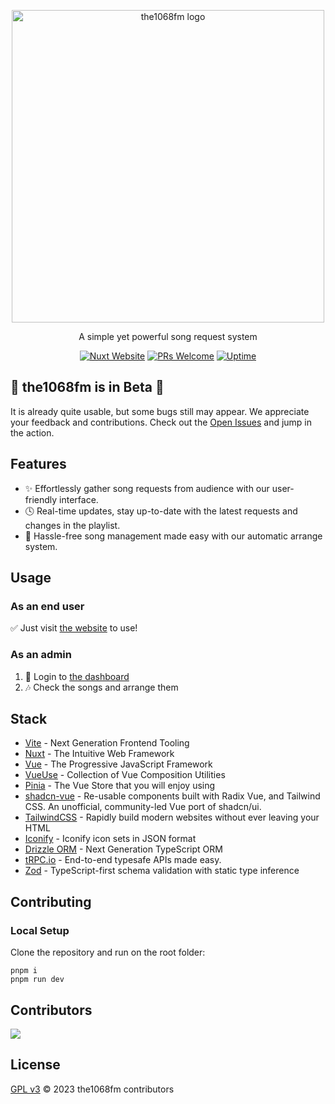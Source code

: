 <p align="center">
  <a href="https://fm.the1068.pictures" target="_blank" rel="noopener noreferrer">
    <img width="500" src="https://oss.the1068.pictures/readme-hero.png" alt="the1068fm logo">
  </a>
</p>

<p align="center">
A simple yet powerful song request system
</p>

<p align="center">
  <a href="https://nuxt.com"><img src="https://img.shields.io/badge/Built%20With%20Nuxt-18181B?logo=nuxt.js" alt="Nuxt Website"></a>
  <a href="https://github.com/SMS-COSMO/the1068fm/pulls"><img src="https://img.shields.io/badge/PRs-welcome-blue.svg" alt="PRs Welcome"></a>
  <a href="https://stats.uptimerobot.com/AGNLNIrGM6"><img src="https://img.shields.io/uptimerobot/ratio/7/m795876635-3a8b812dbc51e838cfb3229a" alt="Uptime"></a>
</p>

## 🚧 the1068fm is in Beta 🚧

It is already quite usable, but some bugs still may appear. We appreciate your feedback and contributions. Check out the [Open Issues](https://github.com/sms-cosmo/the1068fm/issues) and jump in the action.

## Features
- ✨ Effortlessly gather song requests from audience with our user-friendly interface.
- 🕓 Real-time updates, stay up-to-date with the latest requests and changes in the playlist.
- 💪 Hassle-free song management made easy with our automatic arrange system.

## Usage

### As an end user
✅ Just visit [the website](https://fm.the1068.pictures) to use!

### As an admin
1. 🔐 Login to [the dashboard](https://fm.the1068.pictures/manage)
2. 🎶 Check the songs and arrange them

## Stack

- [Vite](https://vitejs.dev/) - Next Generation Frontend Tooling
- [Nuxt](https://nuxt.com/) - The Intuitive Web Framework
- [Vue](https://vuejs.org/) - The Progressive JavaScript Framework
- [VueUse](https://vueuse.org/) - Collection of Vue Composition Utilities
- [Pinia](https://pinia.vuejs.org/) - The Vue Store that you will enjoy using
- [shadcn-vue](https://www.shadcn-vue.com/) - Re-usable components built with Radix Vue, and Tailwind CSS. An unofficial, community-led Vue port of shadcn/ui.
- [TailwindCSS](https://uno.antfu.me/) - Rapidly build modern websites without ever leaving your HTML
- [Iconify](https://github.com/iconify/icon-sets#iconify-icon-sets-in-json-format) - Iconify icon sets in JSON format
- [Drizzle ORM](https://orm.drizzle.team/) - Next Generation TypeScript ORM
- [tRPC.io](https://trpc.io/) - End-to-end typesafe APIs made easy.
- [Zod](https://zod.dev) - TypeScript-first schema validation with static type inference

## Contributing

### Local Setup

Clone the repository and run on the root folder:

```
pnpm i
pnpm run dev
```

## Contributors

<a href="https://github.com/sms-cosmo/the1068fm/graphs/contributors">
  <img src="https://contrib.rocks/image?repo=sms-cosmo/the1068fm" />   
</a> 

## License

[GPL v3](./LICENSE) &copy; 2023 the1068fm contributors
